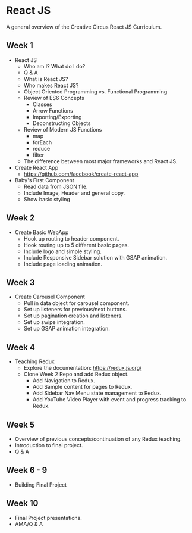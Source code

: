# React JS
A general overview of the Creative Circus React JS Curriculum.


## Week 1
- React JS
  * Who am I?  What do I do?
  * Q & A
  * What is React JS?
  * Who makes React JS?
  * Object Oriented Programming vs. Functional Programming
  * Review of ES6 Concepts
    * Classes
    * Arrow Functions
    * Importing/Exporting
    * Deconstructing Objects
  * Review of Modern JS Functions
    * map
    * forEach
    * reduce
    * filter
  * The difference between most major frameworks and React JS.
- Create React App
  * https://github.com/facebook/create-react-app
- Baby's First Component
  * Read data from JSON file.
  * Include Image, Header and general copy.
  * Show basic styling

## Week 2
- Create Basic WebApp
  * Hook up routing to header component.
  * Hook routing up to 5 different basic pages.
  * Include logo and simple styling.
  * Include Responsive Sidebar solution with GSAP animation.
  * Include page loading animation.

## Week 3
- Create Carousel Component
  * Pull in data object for carousel component.
  * Set up listeners for previous/next buttons.
  * Set up pagination creation and listeners.
  * Set up swipe integration.
  * Set up GSAP animation integration.

## Week 4
- Teaching Redux
  * Explore the documentation: https://redux.js.org/
  * Clone Week 2 Repo and add Redux object.
    * Add Navigation to Redux.
    * Add Sample content for pages to Redux.
    * Add Sidebar Nav Menu state management to Redux.
    * Add YouTube Video Player with event and progress tracking to Redux.

## Week 5
- Overview of previous concepts/continuation of any Redux teaching.
- Introduction to final project.
- Q & A

## Week 6 - 9
- Building Final Project

## Week 10
- Final Project presentations.
- AMA/Q & A

